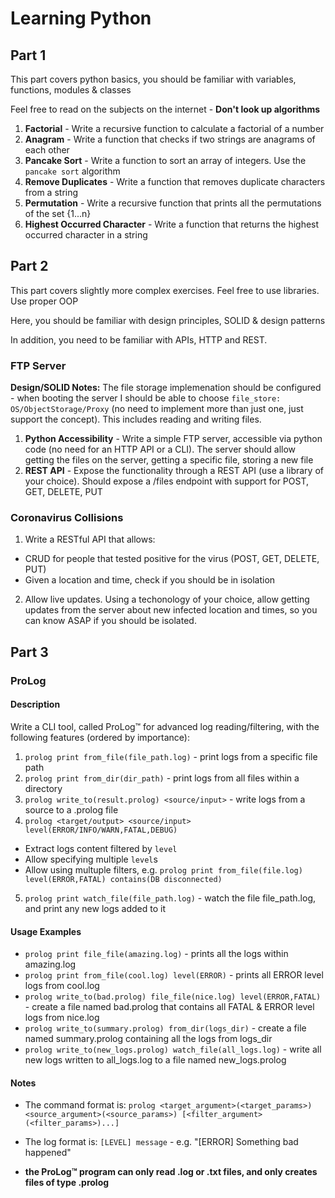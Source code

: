 # Learning Python
## Part 1
This part covers python basics, you should be familiar with variables, functions, modules & classes

Feel free to read on the subjects on the internet - **Don't look up algorithms**
1. **Factorial** - Write a recursive function to calculate a factorial of a number
2. **Anagram** - Write a function that checks if two strings are anagrams of each other
3. **Pancake Sort** - Write a function to sort an array of integers. Use the `pancake sort` algorithm 
4. **Remove Duplicates** - Write a function that removes duplicate characters from a string
5. **Permutation** - Write a recursive function that prints all the permutations of the set {1...n}
6. **Highest Occurred Character** - Write a function that returns the highest occurred character in a string
## Part 2
This part covers slightly more complex exercises. Feel free to use libraries. Use proper OOP

Here, you should be familiar with design principles, SOLID & design patterns

In addition, you need to be familiar with APIs, HTTP and REST.
### FTP Server

**Design/SOLID Notes:** The file storage implemenation should be configured - when booting the server I should be able to choose `file_store: OS/ObjectStorage/Proxy` (no need to implement more than just one, just support the concept). This includes reading and writing files.

1. **Python Accessibility** - Write a simple FTP server, accessible via python code (no need for an HTTP API or a CLI). The server should allow getting the files on the server, getting a specific file, storing a new file
2. **REST API** - Expose the functionality through a REST API (use a library of your choice). Should expose a /files endpoint with support for POST, GET, DELETE, PUT
### Coronavirus Collisions
1. Write a RESTful API that allows:
- CRUD for people that tested positive for the virus (POST, GET, DELETE, PUT)
- Given a location and time, check if you should be in isolation
2. Allow live updates. Using a techonology of your choice, allow getting updates from the server about new infected location and times, so you can know ASAP if you should be isolated.
## Part 3
### ProLog
#### Description
Write a CLI tool, called ProLog&trade; for advanced log reading/filtering, with the following features (ordered by importance):

1. `prolog print from_file(file_path.log)` - print logs from a specific file path
2. `prolog print from_dir(dir_path)` - print logs from all files within a directory
3. `prolog write_to(result.prolog) <source/input>` - write logs from a source to a .prolog file
4. `prolog <target/output> <source/input> level(ERROR/INFO/WARN,FATAL,DEBUG)`
- Extract logs content filtered by `level`
- Allow specifying multiple `level`s
- Allow using multuple filters, e.g. `prolog print from_file(file.log) level(ERROR,FATAL) contains(DB disconnected)`
5. `prolog print watch_file(file_path.log)` - watch the file file_path.log, and print any new logs added to it

#### Usage Examples
- `prolog print file_file(amazing.log)` - prints all the logs within amazing.log
- `prolog print from_file(cool.log) level(ERROR)` - prints all ERROR level logs from cool.log
- `prolog write_to(bad.prolog) file_file(nice.log) level(ERROR,FATAL)` - create a file named bad.prolog that contains all FATAL & ERROR level logs from nice.log
- `prolog write_to(summary.prolog) from_dir(logs_dir)` - create a file named summary.prolog containing all the logs from logs_dir
- `prolog write_to(new_logs.prolog) watch_file(all_logs.log)` - write all new logs written to all_logs.log to a file named new_logs.prolog
#### Notes
- The command format is: `prolog <target_argument>(<target_params>) <source_argument>(<source_params>) [<filter_argument>(<filter_params>)...]`

- The log format is: `[LEVEL] message` - e.g. "[ERROR] Something bad happened"

- **the ProLog&trade; program can only read .log or .txt files, and only creates files of type .prolog**